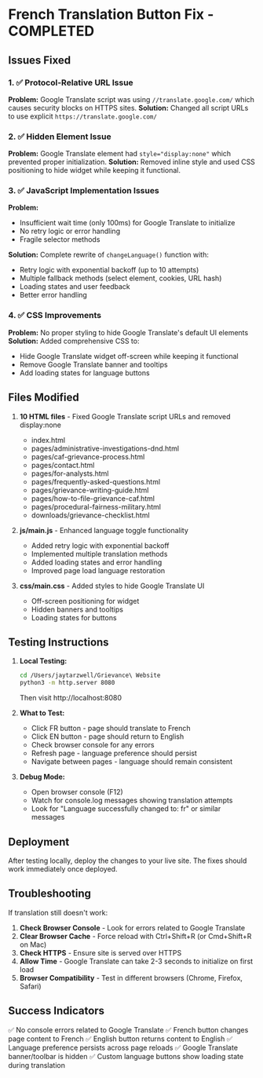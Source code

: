 # French Translation Button Fix - COMPLETED

## Issues Fixed

### 1. ✅ Protocol-Relative URL Issue
**Problem:** Google Translate script was using `//translate.google.com/` which causes security blocks on HTTPS sites.
**Solution:** Changed all script URLs to use explicit `https://translate.google.com/`

### 2. ✅ Hidden Element Issue
**Problem:** Google Translate element had `style="display:none"` which prevented proper initialization.
**Solution:** Removed inline style and used CSS positioning to hide widget while keeping it functional.

### 3. ✅ JavaScript Implementation Issues
**Problem:** 
- Insufficient wait time (only 100ms) for Google Translate to initialize
- No retry logic or error handling
- Fragile selector methods

**Solution:** Complete rewrite of `changeLanguage()` function with:
- Retry logic with exponential backoff (up to 10 attempts)
- Multiple fallback methods (select element, cookies, URL hash)
- Loading states and user feedback
- Better error handling

### 4. ✅ CSS Improvements
**Problem:** No proper styling to hide Google Translate's default UI elements
**Solution:** Added comprehensive CSS to:
- Hide Google Translate widget off-screen while keeping it functional
- Remove Google Translate banner and tooltips
- Add loading states for language buttons

## Files Modified

1. **10 HTML files** - Fixed Google Translate script URLs and removed display:none
   - index.html
   - pages/administrative-investigations-dnd.html
   - pages/caf-grievance-process.html
   - pages/contact.html
   - pages/for-analysts.html
   - pages/frequently-asked-questions.html
   - pages/grievance-writing-guide.html
   - pages/how-to-file-grievance-caf.html
   - pages/procedural-fairness-military.html
   - downloads/grievance-checklist.html

2. **js/main.js** - Enhanced language toggle functionality
   - Added retry logic with exponential backoff
   - Implemented multiple translation methods
   - Added loading states and error handling
   - Improved page load language restoration

3. **css/main.css** - Added styles to hide Google Translate UI
   - Off-screen positioning for widget
   - Hidden banners and tooltips
   - Loading states for buttons

## Testing Instructions

1. **Local Testing:**
   ```bash
   cd /Users/jaytarzwell/Grievance\ Website
   python3 -m http.server 8080
   ```
   Then visit http://localhost:8080

2. **What to Test:**
   - Click FR button - page should translate to French
   - Click EN button - page should return to English
   - Check browser console for any errors
   - Refresh page - language preference should persist
   - Navigate between pages - language should remain consistent

3. **Debug Mode:**
   - Open browser console (F12)
   - Watch for console.log messages showing translation attempts
   - Look for "Language successfully changed to: fr" or similar messages

## Deployment

After testing locally, deploy the changes to your live site. The fixes should work immediately once deployed.

## Troubleshooting

If translation still doesn't work:

1. **Check Browser Console** - Look for errors related to Google Translate
2. **Clear Browser Cache** - Force reload with Ctrl+Shift+R (or Cmd+Shift+R on Mac)
3. **Check HTTPS** - Ensure site is served over HTTPS
4. **Allow Time** - Google Translate can take 2-3 seconds to initialize on first load
5. **Browser Compatibility** - Test in different browsers (Chrome, Firefox, Safari)

## Success Indicators

✅ No console errors related to Google Translate
✅ French button changes page content to French
✅ English button returns content to English
✅ Language preference persists across page reloads
✅ Google Translate banner/toolbar is hidden
✅ Custom language buttons show loading state during translation